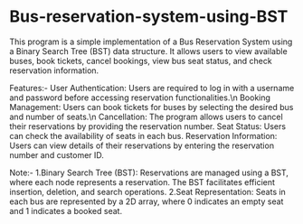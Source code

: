 # Bus-reservation-system-using-BST
This program is a simple implementation of a Bus Reservation System using a Binary Search Tree (BST) data structure. It allows users to view available buses, book tickets, cancel bookings, view bus seat status, and check reservation information.

Features:-
User Authentication: Users are required to log in with a username and password before accessing reservation functionalities.\n
Booking Management: Users can book tickets for buses by selecting the desired bus and number of seats.\n
Cancellation: The program allows users to cancel their reservations by providing the reservation number.
Seat Status: Users can check the availability of seats in each bus.
Reservation Information: Users can view details of their reservations by entering the reservation number and customer ID.

Note:-
1.Binary Search Tree (BST): Reservations are managed using a BST, where each node represents a reservation. The BST facilitates efficient insertion, deletion, and search operations.
2.Seat Representation: Seats in each bus are represented by a 2D array, where 0 indicates an empty seat and 1 indicates a booked seat.
